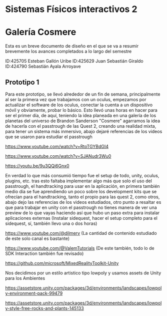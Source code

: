 # Sistemas Físicos interactivos 2

# Galería Cosmere

Esta es un breve documento de diseño en el que se va a resumir brevemente los avances completados a lo largo del semestre

ID:425705 Esteban Gallón Uribe
ID:425629 Juan Sebastián Giraldo
ID:424790 Sebastián Ayala Arroyave

## Prototipo 1

Para este prototipo, se llevó alrededor de un fin de semana, principalmente al ser la primera vez que trabajamos con un oculus, empezamos por actualizar el software de los oculus, conectar la cuenta a un dispositivo móvil y obviamente, probar lo básico. Esto llevó unas horas en hacer para ser el primer día, de aquí, teniendo la idea planeada en una galería de los planetas del universo de Brandon Sanderson "Cosmere" agarramos la idea de hacerla con el passtrough de las Quest 2, creando una realidad mixta, para tener un sistema más inmersivo, abajo dejaré referencias de los videos que se usaron para estudiar el passtrough

https://www.youtube.com/watch?v=RtoTGYBdGI4

https://www.youtube.com/watch?v=SJANudr3Wu0

https://youtu.be/9u3QQi6Gnx0

En verdad lo que más consumió tiempo fue el setup de todo, unity, oculus, plugins, etc. tras esto faltaba implementar algo más que solo el uso del passtrough, el handtracking para usar en la aplicación, en primera también medio día se fue aprendiendo un poco sobre los development kits que se ofrecían para el handtracking, tanto el propio para las quest 2, como otros, abajo dejo las referencias de los videos estudiados, otro punto a resaltar es que para trabajar en unity con el passtrough no tienes manera de ver una preview de lo que vayas haciendo así que hubo un paso extra para instalar aplicaciones externas (Instalar sidequest, hacer el setup completo para el sidequest, sí, también llevo una o dos horas)

https://www.youtube.com/@dilmerv  (La cantidad de contenido estudiado de este solo canal es bastante)

https://www.youtube.com/@ValemTutorials (De este también, todo lo de SDK Interaction también fue revisado)

https://github.com/microsoft/MixedRealityToolkit-Unity


Nos decidimos por un estilo artistico tipo lowpoly y usamos assets de Unity para los Ambientes

https://assetstore.unity.com/packages/3d/environments/landscapes/lowpoly-environment-pack-99479

https://assetstore.unity.com/packages/3d/environments/landscapes/lowpoly-style-free-rocks-and-plants-145133
